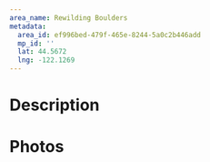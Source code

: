 ```yaml
---
area_name: Rewilding Boulders
metadata:
  area_id: ef996bed-479f-465e-8244-5a0c2b446add
  mp_id: ''
  lat: 44.5672
  lng: -122.1269
---
```

# Description

# Photos

